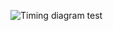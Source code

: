 ![Timing diagram test](http://www.plantuml.com/plantuml/proxy?src=https://raw.github.com/frode-carlsen/plantuml-test/master/timingdiagram.txt)
